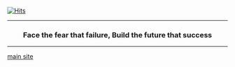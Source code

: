 [![Hits](https://hits.seeyoufarm.com/api/count/incr/badge.svg?url=https%3A%2F%2Fgithub.com%2Fmisilelab%2Fmisilelab&count_bg=%2379C83D&title_bg=%23555555&icon=&icon_color=%23E7E7E7&title=hits&edge_flat=false)](https://hits.seeyoufarm.com)

<hr>
<h3 align="center">
  <div>Face the fear that failure, Build the future that success</div>
</h3>
<hr>

[main site](https://misile.xyz)
